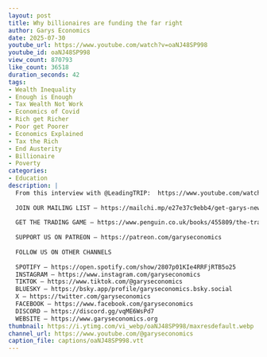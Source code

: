 ```yaml
---
layout: post
title: Why billionaires are funding the far right
author: Garys Economics
date: 2025-07-30
youtube_url: https://www.youtube.com/watch?v=oaNJ48SP998
youtube_id: oaNJ48SP998
view_count: 870793
like_count: 36518
duration_seconds: 42
tags:
- Wealth Inequality
- Enough is Enough
- Tax Wealth Not Work
- Economics of Covid
- Rich get Richer
- Poor get Poorer
- Economics Explained
- Tax the Rich
- End Austerity
- Billionaire
- Poverty
categories:
- Education
description: |
  From this interview with @LeadingTRIP:  https://www.youtube.com/watch?v=iD2sPL7k98c&list=PL6FSkqQfijfW6g3l6_EErsOc0szsoEvue
  
  JOIN OUR MAILING LIST – https://mailchi.mp/e27e37c9ebb4/get-garys-new-newsletter
  
  GET THE TRADING GAME – https://www.penguin.co.uk/books/455809/the-trading-game-by-stevenson-gary/9781802062731 
  
  SUPPORT US ON PATREON – https://patreon.com/garyseconomics
  
  FOLLOW US ON OTHER CHANNELS
  
  SPOTIFY – https://open.spotify.com/show/2807p01KIe4RRFjRTB5o25
  INSTAGRAM – https://www.instagram.com/garyseconomics
  TIKTOK – https://www.tiktok.com/@garyseconomics
  BLUESKY – https://bsky.app/profile/garyseconomics.bsky.social
  X – https://twitter.com/garyseconomics
  FACEBOOK – https://www.facebook.com/garyseconomics
  DISCORD – https://discord.gg/vqME6WsPd7
  WEBSITE – https://www.garyseconomics.org
thumbnail: https://i.ytimg.com/vi_webp/oaNJ48SP998/maxresdefault.webp
channel_url: https://www.youtube.com/@garyseconomics
caption_file: captions/oaNJ48SP998.vtt
---
```

